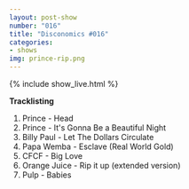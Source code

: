 ```yaml
---
layout: post-show
number: "016"
title: "Disconomics #016"
categories:
- shows
img: prince-rip.png
---
```


{% include show_live.html %}

**Tracklisting**

1. Prince - Head
1. Prince -  It's Gonna Be a Beautiful Night
1. Billy Paul - Let The Dollars Circulate
1. Papa Wemba - Esclave (Real World Gold)
1. CFCF - Big Love
1. Orange Juice - Rip it up (extended version)
1. Pulp - Babies
